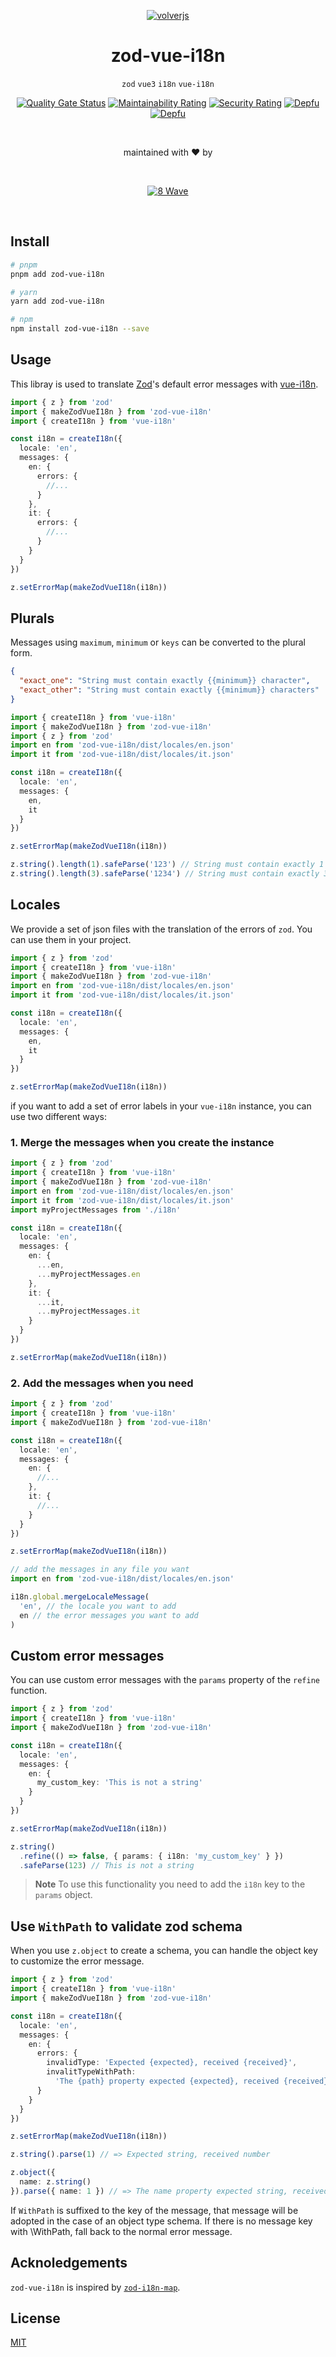 <div align="center">
  
[![volverjs](docs/static/zod-vue-i18n.svg)](https://volverjs.github.io/zod-vue-i18n)

# zod-vue-i18n

`zod` `vue3` `i18n` `vue-i18n`
  
[![Quality Gate Status](https://sonarcloud.io/api/project_badges/measure?project=volverjs_zod-vue-i18n&metric=alert_status)](https://sonarcloud.io/summary/new_code?id=volverjs_zod-vue-i18n) [![Maintainability Rating](https://sonarcloud.io/api/project_badges/measure?project=volverjs_zod-vue-i18n&metric=sqale_rating)](https://sonarcloud.io/summary/new_code?id=volverjs_zod-vue-i18n) [![Security Rating](https://sonarcloud.io/api/project_badges/measure?project=volverjs_zod-vue-i18n&metric=security_rating)](https://sonarcloud.io/summary/new_code?id=volverjs_zod-vue-i18n) [![Depfu](https://badges.depfu.com/badges/0fc5114253837ef87562eb64d185a853/status.svg)](https://depfu.com) [![Depfu](https://badges.depfu.com/badges/0fc5114253837ef87562eb64d185a853/overview.svg)](https://depfu.com/github/volverjs/zod-vue-i18n?project_id=38573)

<br>

maintained with ❤️ by

<br>

[![8 Wave](docs/static/8wave.svg)](https://8wave.it)

<br>

</div>

## Install

```bash
# pnpm
pnpm add zod-vue-i18n

# yarn
yarn add zod-vue-i18n

# npm
npm install zod-vue-i18n --save
```

## Usage

This libray is used to translate [Zod](https://github.com/colinhacks/zod)'s default error messages with [vue-i18n](https://github.com/intlify/vue-i18n-next/).

```typescript
import { z } from 'zod'
import { makeZodVueI18n } from 'zod-vue-i18n'
import { createI18n } from 'vue-i18n'

const i18n = createI18n({
  locale: 'en',
  messages: {
    en: {
      errors: {
        //...
      }
    },
    it: {
      errors: {
        //...
      }
    }
  }
})

z.setErrorMap(makeZodVueI18n(i18n))
```

## Plurals

Messages using `maximum`, `minimum` or `keys` can be converted to the plural form.

```json
{
  "exact_one": "String must contain exactly {{minimum}} character",
  "exact_other": "String must contain exactly {{minimum}} characters"
}
```

```typescript
import { createI18n } from 'vue-i18n'
import { makeZodVueI18n } from 'zod-vue-i18n'
import { z } from 'zod'
import en from 'zod-vue-i18n/dist/locales/en.json'
import it from 'zod-vue-i18n/dist/locales/it.json'

const i18n = createI18n({
  locale: 'en',
  messages: {
    en,
    it
  }
})

z.setErrorMap(makeZodVueI18n(i18n))

z.string().length(1).safeParse('123') // String must contain exactly 1 character
z.string().length(3).safeParse('1234') // String must contain exactly 3 characters
```

## Locales

We provide a set of json files with the translation of the errors of `zod`. You can use them in your project.

```typescript
import { z } from 'zod'
import { createI18n } from 'vue-i18n'
import { makeZodVueI18n } from 'zod-vue-i18n'
import en from 'zod-vue-i18n/dist/locales/en.json'
import it from 'zod-vue-i18n/dist/locales/it.json'

const i18n = createI18n({
  locale: 'en',
  messages: {
    en,
    it
  }
})

z.setErrorMap(makeZodVueI18n(i18n))
```

if you want to add a set of error labels in your `vue-i18n` instance, you can use two different ways:

### 1. Merge the messages when you create the instance

```typescript
import { z } from 'zod'
import { createI18n } from 'vue-i18n'
import { makeZodVueI18n } from 'zod-vue-i18n'
import en from 'zod-vue-i18n/dist/locales/en.json'
import it from 'zod-vue-i18n/dist/locales/it.json'
import myProjectMessages from './i18n'

const i18n = createI18n({
  locale: 'en',
  messages: {
    en: {
      ...en,
      ...myProjectMessages.en
    },
    it: {
      ...it,
      ...myProjectMessages.it
    }
  }
})

z.setErrorMap(makeZodVueI18n(i18n))
```

### 2. Add the messages when you need

```typescript
import { z } from 'zod'
import { createI18n } from 'vue-i18n'
import { makeZodVueI18n } from 'zod-vue-i18n'

const i18n = createI18n({
  locale: 'en',
  messages: {
    en: {
      //...
    },
    it: {
      //...
    }
  }
})

z.setErrorMap(makeZodVueI18n(i18n))

// add the messages in any file you want
import en from 'zod-vue-i18n/dist/locales/en.json'

i18n.global.mergeLocaleMessage(
  'en', // the locale you want to add
  en // the error messages you want to add
)
```

## Custom error messages

You can use custom error messages with the `params` property of the `refine` function.

```typescript
import { z } from 'zod'
import { createI18n } from 'vue-i18n'
import { makeZodVueI18n } from 'zod-vue-i18n'

const i18n = createI18n({
  locale: 'en',
  messages: {
    en: {
      my_custom_key: 'This is not a string'
    }
  }
})

z.setErrorMap(makeZodVueI18n(i18n))

z.string()
  .refine(() => false, { params: { i18n: 'my_custom_key' } })
  .safeParse(123) // This is not a string
```

> **Note**
> To use this functionality you need to add the `i18n` key to the `params` object.

## Use `WithPath` to validate zod schema

When you use `z.object` to create a schema, you can handle the object key to customize the error message.

```typescript
import { z } from 'zod'
import { createI18n } from 'vue-i18n'
import { makeZodVueI18n } from 'zod-vue-i18n'

const i18n = createI18n({
  locale: 'en',
  messages: {
    en: {
      errors: {
        invalidType: 'Expected {expected}, received {received}',
        invalitTypeWithPath:
          'The {path} property expected {expected}, received {received}'
      }
    }
  }
})

z.setErrorMap(makeZodVueI18n(i18n))

z.string().parse(1) // => Expected string, received number

z.object({
  name: z.string()
}).parse({ name: 1 }) // => The name property expected string, received number
```

If `WithPath` is suffixed to the key of the message, that message will be adopted in the case of an object type schema.
If there is no message key with \WithPath, fall back to the normal error message.

## Acknoledgements

`zod-vue-i18n` is inspired by [`zod-i18n-map`](https://github.com/aiji42/zod-i18n).

## License

[MIT](http://opensource.org/licenses/MIT)
